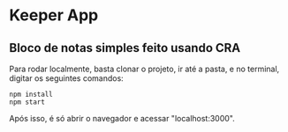 # Keeper App

## Bloco de notas simples feito usando CRA

Para rodar localmente, basta clonar o projeto, ir até a pasta, e no terminal, digitar os seguintes comandos:

```
npm install
npm start
```

Após isso, é só abrir o navegador e acessar "localhost:3000".
